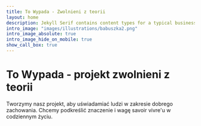 ```yaml
---
title: To Wypada - Zwolnieni z teorii
layout: home
description: Jekyll Serif contains content types for a typical business website. The theme is fully responsive, blazing fast and artfully illustrated.
intro_image: "images/illustrations/babuszka2.png"
intro_image_absolute: true
intro_image_hide_on_mobile: true
show_call_box: true
---
```


# To Wypada - projekt zwolnieni z teorii
 
Tworzymy nasz projekt, aby uświadamiać ludzi w zakresie dobrego zachowania. Chcemy podkreślić znaczenie i wagę savoir vivre'u w codziennym życiu.
